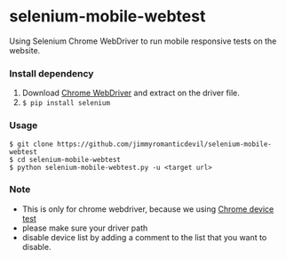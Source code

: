 # selenium-mobile-webtest
Using Selenium Chrome WebDriver to run mobile responsive tests on the website.

### Install dependency
1. Download [Chrome WebDriver](https://chromedriver.chromium.org/downloads) and extract on the driver file.
2. ```$ pip install selenium```


### Usage

```
$ git clone https://github.com/jimmyromanticdevil/selenium-mobile-webtest
$ cd selenium-mobile-webtest
$ python selenium-mobile-webtest.py -u <target url>
```

### Note
- This is only for chrome webdriver, because we using [Chrome device test](https://developers.google.com/web/tools/chrome-devtools/device-mode)
- please make sure your driver path
- disable device list by adding a comment to the list that you want to disable.



